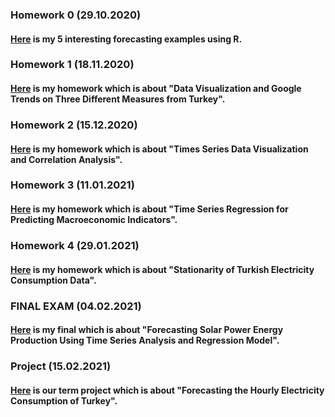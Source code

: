 
### Homework 0 	(29.10.2020)

#### [Here](/files/hw0.html) is my 5 interesting forecasting examples using R.


### Homework 1 	(18.11.2020)

#### [Here](/files/HW1.html) is my homework which is about "Data Visualization and Google Trends on Three Different Measures from Turkey".

### Homework 2 	(15.12.2020)

#### [Here](/files/HW2.html) is my homework which is about "Times Series Data Visualization and Correlation Analysis".


### Homework 3 	(11.01.2021)

#### [Here](/files/HW3.html) is my homework which is about "Time Series Regression for Predicting Macroeconomic Indicators". 


### Homework 4 	(29.01.2021)

#### [Here](/files/HW4.html) is my homework which is about "Stationarity of Turkish Electricity Consumption Data".


### FINAL EXAM 	(04.02.2021)

#### [Here](/files/IE360_FINAL.html) is my final which is about "Forecasting Solar Power Energy Production Using Time Series Analysis and Regression Model".


### Project 	(15.02.2021)

#### [Here](/files/IE360Project-Group6.html) is our term project which is about "Forecasting the Hourly Electricity Consumption of Turkey".





